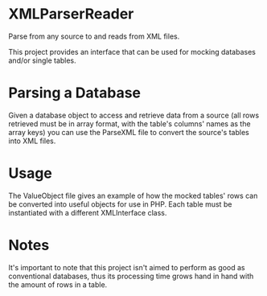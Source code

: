 # XMLParserReader
Parse from any source to and reads from XML files.

This project provides an interface that can be used for mocking databases and/or single tables.

# Parsing a Database
Given a database object to access and retrieve data from a source (all rows retrieved must be in array format, with the table's columns' names as the array keys) 
you can use the ParseXML file to convert the source's tables into XML files.

# Usage
The ValueObject file gives an example of how the mocked tables' rows can be converted into useful objects for use in PHP.
Each table must be instantiated with a different XMLInterface class.

# Notes
It's important to note that this project isn't aimed to perform as good as conventional databases, thus its processing time grows hand in hand with the amount of rows in a table.

